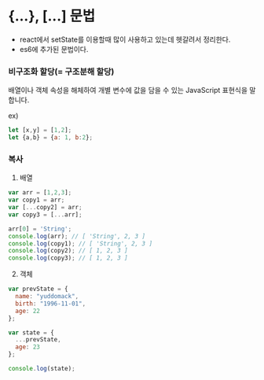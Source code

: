 # {...}, [...] 문법

- react에서 setState를 이용할때 많이 사용하고 있는데 헷갈려서 정리한다.
- es6에 추가된 문법이다.

### 비구조화 할당(= 구조분해 할당)
배열이나 객체 속성을 해체하여 개별 변수에 값을 담을 수 있는 JavaScript 표현식을 말합니다.


ex)
```javascript
let [x,y] = [1,2];
let {a,b} = {a: 1, b:2};
```

### 복사
1. 배열
```javascript
var arr = [1,2,3];
var copy1 = arr;
var [...copy2] = arr;
var copy3 = [...arr];

arr[0] = 'String';
console.log(arr); // [ 'String', 2, 3 ]
console.log(copy1); // [ 'String', 2, 3 ]
console.log(copy2); // [ 1, 2, 3 ]
console.log(copy3); // [ 1, 2, 3 ]
```

2. 객체
```javascript
var prevState = {
  name: "yuddomack",
  birth: "1996-11-01",
  age: 22
};

var state = {
  ...prevState,
  age: 23
};

console.log(state); 
```
